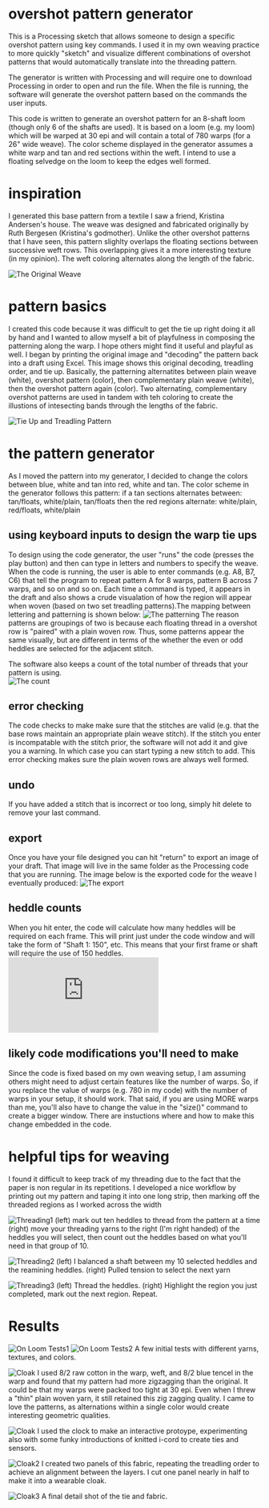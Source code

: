 # overshot pattern generator
This is a Processing sketch that allows someone to design a specific overshot pattern using key commands. I used it in my own weaving practice to more quickly "sketch" and visualize different combinations of overshot patterns that would automatically translate into the threading pattern.  

The generator is written with Processing and will require one to download Processing in order to open and run the file. When the file is running, the software will generate the overshot pattern based on the commands the user inputs. 

This code is written to generate an overshot pattern for an 8-shaft loom (though only 6 of the shafts are used). It is based on a loom (e.g. my loom) which will be warped at 30 epi and will contain a total of 780 warps (for a 26" wide weave). The color scheme displayed in the generator assumes a white warp and tan and red sections within the weft. I intend to use a floating selvedge on the loom to keep the edges well formed.

# inspiration
I generated this base pattern from a textile I saw a friend, Kristina Andersen's house. The weave was designed and fabricated originally by Ruth Bergesen (Kristina's godmother).  Unlike the other overshot patterns that I have seen, this pattern slighlty overlaps the floating sections between successive weft rows. This overlapping gives it a more interesting texture (in my opinion). The weft coloring alternates along the length of the fabric.

![The Original Weave](http://unstable.design/wp-content/uploads/2019/10/original.jpg)

# pattern basics
I created this code because it was difficult to get the tie up right doing it all by hand and I wanted to allow myself a bit of playfulness in composing the patterning along the warp. I hope others might find it useful and playful as well. I began by printing the original image and "decoding" the pattern back into a draft using Excel. This image shows this original decoding, treadling order, and tie up. Basically, the patterning alternatites between plain weave (white), overshot pattern (color), then complementary plain weave (white), then the overshot pattern again (color). Two alternating, complementary overshot patterns are used in tandem with teh coloring to create the illustions of intesecting bands through the lengths of the fabric. 

![Tie Up and Treadling Pattern](http://unstable.design/wp-content/uploads/2019/10/tieup.png)


# the pattern generator
As I moved the pattern into my generator, I decided to change the colors between blue, white and tan into red, white and tan. The color scheme in the generator follows this pattern:
if a tan sections alternates between:   tan/floats, white/plain, tan/floats
then the red regions alternate:         white/plain, red/floats, white/plain  

## using keyboard inputs to design the warp tie ups
To design using the code generator, the user "runs" the code (presses the play button) and then can type in letters and numbers to specify the weave. When the code is running, the user is able to enter commands (e.g. A8, B7, C6) that tell the program to repeat pattern A for 8 warps, pattern B across 7 warps, and so on and so on. Each time a command is typed, it appears in the draft and also shows a crude visualation of how the region will appear when woven (based on two set treadling patterns).The mapping between lettering and patterning is shown below: 
![The patterning](http://unstable.design/wp-content/uploads/2019/10/Screen-Shot-2019-10-03-at-2.04.31-PM.png)
The reason patterns are groupings of two is because each floating thread in a overshot row is "paired" with a plain woven row. Thus, some patterns appear the same visually, but are different in terms of the whether the even or odd heddles are selected for the adjacent stitch. 

The software also keeps a count of the total number of threads that your pattern is using.  
![The count](http://unstable.design/wp-content/uploads/2019/10/canvas_1_detail.jpg)

## error checking
The code checks to make make sure that the stitches are valid (e.g. that the base rows maintain an appropriate plain weave stitch). If the stitch you enter is incompatable with the stitch prior, the software will not add it and give you a warning. In which case you can start typing a new stitch to add. This error checking makes sure the plain woven rows are always well formed. 

## undo
If you have added a stitch that is incorrect or too long, simply hit delete to remove your last command. 

## export
Once you have your file designed you can hit "return" to export an image of your draft. That image will live in the same folder as the Processing code that you are running. The image below is the exported code for the weave I eventually produced: 
![The export](http://unstable.design/wp-content/uploads/2019/10/canvas_1.jpg)


## heddle counts
When you hit enter, the code will calculate how many heddles will be required on each frame. This will print just under the code window and will take the form of "Shaft 1: 150", etc. This means that your first frame or shaft will require the use of 150 heddles. 
![The heddles](http://unstable.design/wp-admin/upload.php?item=718)


## likely code modifications you'll need to make
Since the code is fixed based on my own weaving setup, I am assuming others might need to adjust certain features like the number of warps. So, if you replace the value of warps (e.g. 780 in my code) with the number of warps in your setup, it should work. That said, if you are using MORE warps than me, you'll also have to change the value in the "size()" command to create a bigger window. There are instuctions where and how to make this change embedded in the code. 

# helpful tips for weaving
I found it difficult to keep track of my threading due to the fact that the paper is non regular in its repetitions. I developed a nice workflow by printing out my pattern and taping it into one long strip, then marking off the threaded regions as I worked across the width

![Threading1](http://unstable.design/wp-content/uploads/2019/10/Screen-Shot-2019-10-03-at-2.27.41-PM.png)
(left) mark out ten heddles to thread from the pattern at a time
(right) move your threading yarns to the right (I'm right handed) of the heddles you will select, then count out the heddles based on what you'll need in that group of 10.

![Threading2](http://unstable.design/wp-content/uploads/2019/10/Screen-Shot-2019-10-03-at-2.27.35-PM.png)
(left) I balanced a shaft between my 10 selected heddles and the reamining heddles.
(right) Pulled tension to select the next yarn 

![Threading3](http://unstable.design/wp-content/uploads/2019/10/Screen-Shot-2019-10-03-at-2.27.30-PM.png)
(left) Thread the heddles.
(right) Highlight the region you just completed, mark out the next region. Repeat. 

# Results
![On Loom Tests1](http://unstable.design/wp-content/uploads/2019/10/IMG_6610.jpg)
![On Loom Tests2](http://unstable.design/wp-content/uploads/2019/10/IMG_6633.jpg)
A few initial tests with different yarns, textures, and colors. 

![Cloak](http://unstable.design/wp-content/uploads/2019/10/KristinasWeaveFabricated2.jpg)
I used 8/2 raw cotton in the warp, weft, and 8/2 blue tencel in the warp and found that my pattern had more zigzagging than the original. It could be that my warps were packed too tight at 30 epi. Even when I threw a "thin" plain woven yarn, it still retained this zig zagging quality. I came to love the patterns, as alternations within a single color would create interesting geometric qualities. 

![Cloak](http://unstable.design/wp-content/uploads/2019/10/IMG_6631.jpg)
I used the clock to make an interactive protoype, experimenting also with some funky introductions of knitted i-cord to create ties and sensors. 

![Cloak2](http://unstable.design/wp-content/uploads/2019/10/IMG_6708-1.jpg)
I created two panels of this fabric, repeating the treadling order to achieve an alignment between the layers. I cut one panel nearly in half to make it into a wearable cloak. 

![Cloak3](http://unstable.design/wp-content/uploads/2019/10/IMG_6827.jpg)
A final detail shot of the tie and fabric.






